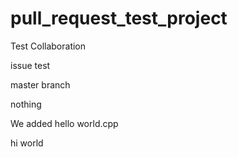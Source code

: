 # pull_request_test_project

Test Collaboration

issue test

master branch

nothing


We added hello world.cpp

hi world

